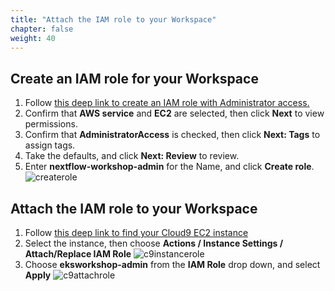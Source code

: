 ```yaml
---
title: "Attach the IAM role to your Workspace"
chapter: false
weight: 40
---
```


## Create an IAM role for your Workspace

1. Follow [this deep link to create an IAM role with Administrator access.](https://console.aws.amazon.com/iam/home#/roles$new?step=review&commonUseCase=EC2%2BEC2&selectedUseCase=EC2&policies=arn:aws:iam::aws:policy%2FAdministratorAccess)
1. Confirm that **AWS service** and **EC2** are selected, then click **Next** to view permissions.
1. Confirm that **AdministratorAccess** is checked, then click **Next: Tags** to assign tags.
1. Take the defaults, and click **Next: Review** to review.
1. Enter **nextflow-workshop-admin** for the Name, and click **Create role**.
![createrole](/images/nextflow-on-aws-batch/prerequisites/createrole.png)

## Attach the IAM role to your Workspace

1. Follow [this deep link to find your Cloud9 EC2 instance](https://console.aws.amazon.com/ec2/v2/home?#Instances:tag:Name=aws-cloud9-.*workshop.*;sort=desc:launchTime)
1. Select the instance, then choose **Actions / Instance Settings / Attach/Replace IAM Role**
![c9instancerole](/images/nextflow-on-aws-batch/prerequisites/c9instancerole.png)
1. Choose **eksworkshop-admin** from the **IAM Role** drop down, and select **Apply**
![c9attachrole](/images/nextflow-on-aws-batch/prerequisites/c9attachrole.png)